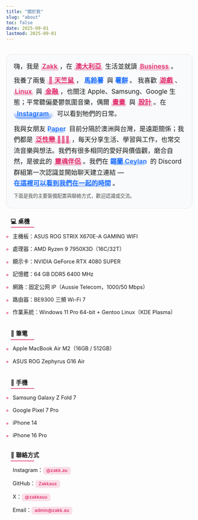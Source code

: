 ```yaml
---
title: "關於我"
slug: "about"
toc: false
date: 2025-09-01
lastmod: 2025-09-01
---
```

<style>
:root {
  --about-accent: var(--hb-active,#e1306c);
  --about-bg-light: #fafafa;
  --about-bg-dark: #242528;
  --about-border-light: #e2e3e6;
  --about-border-dark: #3a3d42;
  --about-text-light: #222;
  --about-text-dark: #e9e9eb;
  --about-pill-bg-light: rgba(225,48,108,.12);
  --about-pill-bg-dark: rgba(225,48,108,.30);
}

/* 移除原全域 strong 高亮，統一還原 */
.about-page strong{
  background:none!important;
  color:inherit!important;
  padding:0!important;
  margin:0!important;
  border-radius:0!important;
  font-weight:600;
}

/* 僅個人簡介內強調高亮 */
.about-page .about-hero strong{
  background:rgba(225,48,108,.16)!important;
  color:var(--about-accent)!important;
  padding:.18rem .55rem .22rem!important;
  margin:.12rem .25rem .12rem 0!important;
  border-radius:999px!important;
  line-height:1.15;
  display:inline-block;
  letter-spacing:.3px;
}
body.dark .about-page .about-hero strong{
  background:rgba(225,48,108,.32)!important;
  color:#ff8fb7!important;
}

/* === Hero 再次精簡：扁平、融入版面 === */
.about-page .about-hero{
  background:#f9fafb !important;
  border:1px solid #e5e6e9 !important;
  border-radius:14px !important;
  box-shadow:none !important;
  padding:1.05rem 1.2rem 1.15rem !important;
  font-size:1.08rem !important;
  line-height:1.7 !important;
  position:relative;
  margin:0 0 1.6rem !important; /* 原 2.1rem */
}
body.dark .about-page .about-hero{
  background:#1f2021 !important;
  border:1px solid #34363a !important;
}

/* 移除舊裝飾 */
.about-page .about-hero::before,
.about-page .about-hero::after{
  content:none !important;
}

/* 強調詞：改用半透明底線 + 主色文字（不再膠囊） */
.about-page .about-hero strong{
  background:
    linear-gradient(to top,rgba(225,48,108,.32),rgba(225,48,108,0) 65%) !important;
  color:var(--about-accent) !important;
  padding:0 .2rem 0 .2rem !important;
  margin:0 .15rem 0 0 !important;
  border-radius:4px !important;
  font-weight:600;
  line-height:1.25;
  display:inline-block;
  letter-spacing:.25px;
}
body.dark .about-page .about-hero strong{
  background:linear-gradient(to top,rgba(225,48,108,.45),rgba(225,48,108,0) 65%) !important;
  color:#ff8fb7 !important;
}

/* Hero 段落間距微調 */
.about-page .about-hero p{margin:.55rem 0 !important;}
.about-page .about-hero p:first-child{margin-top:0 !important;}
.about-page .about-hero p:last-child{margin-bottom:.2rem !important;}

/* 標題：更細緻左線，去除多餘 padding */
.about-page h3{
  padding:0 0 .3rem .75rem !important;
  margin:1.9rem 0 .55rem !important;
  font-size:.98rem !important;
  line-height:1.25;
  font-weight:600;
  position:relative;
  background:linear-gradient(to right,rgba(225,48,108,.10),rgba(225,48,108,0) 72%) !important;
  border-radius:6px !important;
}
.about-page h3::before{
  width:2px !important;
  background:var(--about-accent) !important;
  bottom:.3rem !important;
}
.about-page h3::after{
  content:"";
  position:absolute;
  left:.75rem;
  bottom:0;
  height:2px;
  width:64px;
  background:var(--about-accent);
  border-radius:2px;
  opacity:.78;
}
body.dark .about-page h3,
body.dark .about-page h3::after{
  background:linear-gradient(to right,rgba(225,48,108,.22),rgba(225,48,108,0) 72%) !important;
  opacity:.9;
}

/* 第一個標題（緊接 hero）再略縮 */
.about-page .about-hero + h3{
  margin-top:1.35rem !important;
}

/* 列表 */
.about-page h3 + ul {
  list-style: none;
  margin:.15rem 0 .2rem !important;
  padding: 0;
}
.about-page h3 + ul li {
  position: relative;
  padding:.4rem 0 .4rem 1.15rem !important;
  font-size: .9rem;
}
.about-page h3 + ul li::before {
  content: "";
  position: absolute;
  left: 0;
  top: .98rem;
  width: 6px;
  height: 6px;
  border-radius: 50%;
  background: var(--about-accent);
  opacity: .55;
}
body.dark .about-page h3 + ul li::before { opacity: .75; }

/* 連結（一般） */
.about-page a[href^="http"],
.about-page a[href^="mailto:"] {
  color: var(--about-accent);
  font-weight: 600;
  text-decoration: none;
  transition: color .18s;
}
.about-page a:hover { text-decoration: underline; }

/* 聯絡方式 Pills */
.about-page .about-contacts {
  list-style: none;
  margin: .55rem 0 0;
  padding: 0;
  display: flex;
  flex-wrap: wrap;
  gap: .55rem .65rem;
}
.about-page .about-contacts li { margin: 0; padding: 0; }
.about-page .about-contacts li::before { display: none; }
.about-page .about-contacts a {
  background: var(--about-pill-bg-light);
  padding: .48rem .85rem .5rem;
  font-size: .7rem;
  letter-spacing: .45px;
  line-height: 1;
  border-radius: 9px;
  display: inline-block;
  text-decoration: none;
  color: var(--about-accent);
  transition: background .22s, color .22s;
}
body.dark .about-page .about-contacts a {
  background: var(--about-pill-bg-dark);
  color: #ff8fb7;
}
.about-page .about-contacts a:hover {
  background: var(--about-accent);
  color: #fff;
}

/* === 覆蓋：聯絡方式改為垂直列表，統一風格 === */
.about-page .about-contacts{
  display:block !important;
  flex-wrap:nowrap !important;
  gap:0 !important;
  margin:.2rem 0 0 !important;
  padding:0 !important;
  list-style:none;
}
.about-page .about-contacts li{
  display:block !important;
  position:relative;
  margin:0 0 .45rem !important;
  padding:.42rem 0 .42rem 1.15rem !important;
  background:transparent !important;
}
.about-page .about-contacts li:last-child{margin-bottom:0 !important;}
.about-page .about-contacts li::before{
  content:"";
  position:absolute;
  left:0;top:.95rem;
  width:6px;height:6px;
  background:var(--about-accent);
  border-radius:50%;
  opacity:.55;
}
body.dark .about-page .about-contacts li::before{opacity:.75;}
.about-page .about-contacts a{
  background:rgba(225,48,108,.14) !important;
  padding:.28rem .55rem .32rem !important;
  border-radius:6px !important;
  font-size:.72rem !important;
  letter-spacing:.3px;
  line-height:1;
  display:inline-block;
  text-decoration:none;
  color:var(--about-accent);
  transition:background .2s,color .2s;
}
body.dark .about-page .about-contacts a{
  background:rgba(225,48,108,.30) !important;
  color:#ff8fb7 !important;
}
.about-page .about-contacts a:hover{
  background:var(--about-accent) !important;
  color:#fff !important;
}

/* 頁面頂部與 Hero 間距（讓標題/日期與內容拉開） */
.about-page{
  padding-top:1.2rem !important;
}

/* 通用段落標題間距（縮短段落間空白） */
.about-page h3{
  margin:1.9rem 0 .55rem !important;
}

/* 列表與下一標題之間距離更緊湊 */
.about-page h3 + ul{
  margin:.15rem 0 .2rem !important;
}
.about-page h3 + ul li{
  padding:.4rem 0 .4rem 1.15rem !important;
}

/* 聯絡方式區塊頂部再收斂 */
.about-page h3:has(+ .about-contacts){
  margin-top:1.6rem !important;
}
.about-page .about-contacts{
  margin:.2rem 0 0 !important;
}

/* === 統一：設備與聯絡方式列表風格覆寫 (雙語同步使用) === */
.about-page{
  --about-list-font:.9rem;
  --about-list-gap:.42rem;
  --about-bullet-size:6px;
  --about-link-pill:0; /* 若需 pill 樣式改成 1 */
}

/* 所有 h3 後的列表與聯絡方式統一基底 */
.about-page h3 + ul,
.about-page .about-contacts{
  list-style:none !important;
  margin:.35rem 0 .3rem !important;
  padding:0 !important;
  display:block !important;
}

.about-page h3 + ul li,
.about-page .about-contacts li{
  position:relative;
  padding:var(--about-list-gap) 0 var(--about-list-gap) 1.1rem !important;
  margin:0 !important;
  font-size:var(--about-list-font);
  line-height:1.45;
}

.about-page h3 + ul li::before,
.about-page .about-contacts li::before{
  content:"";
  position:absolute;
  left:0;top:.95rem;
  width:var(--about-bullet-size);
  height:var(--about-bullet-size);
  background:var(--about-accent);
  border-radius:50%;
  opacity:.55;
}
body.dark .about-page h3 + ul li::before,
body.dark .about-page .about-contacts li::before{
  opacity:.75;
}

/* 連結標準化 */
.about-page .about-contacts a,
.about-page h3 + ul li a{
  color:var(--about-accent);
  font-weight:600;
  text-decoration:none;
  position:relative;
  padding:.05rem .1rem;
  border-radius:4px;
  transition:color .18s,background-color .18s;
}

/* 非 pill 模式（預設）下 hover 只改顏色或輕底色 */
.about-page .about-contacts a:hover,
.about-page h3 + ul li a:hover{
  text-decoration:underline;
}

/* 可選 pill 模式：將 --about-link-pill 設 1 啟用 */
.about-page[style*="--about-link-pill:1"] .about-contacts a,
.about-page[style*="--about-link-pill:1"] h3 + ul li a{
  padding:.38rem .65rem;
  background:rgba(225,48,108,.12);
  text-decoration:none;
  border-radius:8px;
  font-size:.68rem;
  letter-spacing:.4px;
  line-height:1;
}
body.dark .about-page[style*="--about-link-pill:1"] .about-contacts a,
body.dark .about-page[style*="--about-link-pill:1"] h3 + ul li a{
  background:rgba(225,48,108,.28);
  color:#ff8fb7;
}
.about-page[style*="--about-link-pill:1"] .about-contacts a:hover,
.about-page[style*="--about-link-pill:1"] h3 + ul li a:hover{
  background:var(--about-accent);
  color:#fff;
  text-decoration:none;
}

/* 移除舊聯絡方式覆寫殘留（若之前存在） */
.about-page .about-contacts li::after{content:none!important;}

/* 行動裝置微調 */
@media (max-width:640px){
  .about-page h3 + ul li,
  .about-page .about-contacts li{
    padding:.38rem 0 .38rem 1rem !important;
  }
  .about-page h3 + ul li::before,
  .about-page .about-contacts li::before{
    top:.85rem;
  }
}

/* === 標題特效：左側紅線 + 底部粉色短線 === */
.about-page h3{
  background:none!important;
  border-radius:0!important;
  position:relative;
}
.about-page h3::before{
  width:3px!important; /* 保持左側實心紅線 */
}
.about-page h3::after{
  content:"";
  position:absolute;
  left:.75rem;
  bottom:-2px;
  width:64px;
  height:2px;
  background:var(--about-accent);
  border-radius:2px;
  opacity:.82;
}

/* === Hero 內可點擊連結專屬樣式（與一般 strong 區分） === */
/* 變更：使用較顯眼的藍色系，與一般粉色 accent 做區隔 */
.about-page .about-hero a{
  --hero-link-accent:#1d6fff;
  position:relative;
  display:inline-block;
  padding:.16rem .55rem .20rem;
  margin:.08rem .18rem .08rem 0;
  color:#0b3d91; /* 深藍文字 */
  background:rgba(29,111,255,.08); /* 淡藍底 */
  border-radius:9px;
  font-weight:600;
  text-decoration:none;
  line-height:1.18;
  vertical-align:baseline;
  border:1px solid rgba(29,111,255,.20);
  transition:background .22s,color .22s,box-shadow .22s,border-color .22s,transform .08s;
}
body.dark .about-page .about-hero a{
  color:#9fd1ff;
  background:rgba(29,111,255,.12);
  border-color:rgba(29,111,255,.28);
}
.about-page .about-hero a:hover,
.about-page .about-hero a:focus-visible{
  background:var(--hero-link-accent);
  color:#fff;
  border-color:var(--hero-link-accent);
  box-shadow:0 0 0 4px rgba(29,111,255,.12);
  text-decoration:none;
  transform:translateY(-1px);
}
body.dark .about-page .about-hero a:hover,
body.dark .about-page .about-hero a:focus-visible{
  box-shadow:0 0 0 4px rgba(29,111,255,.18);
}
.about-page .about-hero a:active{
  transform:translateY(0);
}

/* 連結內的 strong 去除原高亮，僅繼承顏色 */
.about-page .about-hero a strong{
  background:none!important;
  padding:0!important;
  margin:0!important;
  border-radius:0!important;
  color:inherit!important;
  line-height:inherit!important;
}

/* 行動版微調間距 */
@media (max-width:640px){
  .about-page .about-hero a{padding:.14rem .5rem .18rem;margin:.06rem .15rem .06rem 0;}
}

/* === 重構寵物 Tooltip（由 ::after 改成內嵌元素 .pet-tip） === */
.about-page .pet-info{
  position:relative;
  cursor:help;
  display:inline-block;
  line-height:1;
}
.about-page .pet-info > strong{
  /* 名稱 pill 樣式（與 hero 連結一致風格藍色系） */
  --pet-pill:#1d6fff;
  display:inline-block;
  background:rgba(29,111,255,.10);
  color:#0b3d91;
  padding:.28rem .65rem .34rem;
  margin:.08rem .28rem .08rem 0;
  font-weight:600;
  font-size:.78rem;
  line-height:1.05;
  border:1px solid rgba(29,111,255,.28);
  border-radius:11px;
  text-decoration:none;
  transition:background .22s,color .22s,border-color .22s,box-shadow .22s,transform .18s;
}
body.dark .about-page .pet-info > strong{
  background:rgba(29,111,255,.18);
  color:#9fd1ff;
  border-color:rgba(29,111,255,.38);
}
.about-page .pet-info:hover > strong,
.about-page .pet-info:focus-visible > strong,
.about-page .pet-info.tip-open > strong{
  background:var(--pet-pill);
  color:#fff;
  border-color:var(--pet-pill);
  box-shadow:0 0 0 3px rgba(29,111,255,.20);
  transform:translateY(-2px);
}
body.dark .about-page .pet-info:hover > strong,
body.dark .about-page .pet-info:focus-visible > strong,
body.dark .about-page .pet-info.tip-open > strong{
  box-shadow:0 0 0 4px rgba(29,111,255,.28);
}

.about-page .pet-info .pet-tip{
  position:absolute;
  left:50%;
  top:100%;
  transform:translate(-50%,10px) scale(.94);
  transform-origin:top center;
  background:#fff;
  color:#222;
  border:1px solid rgba(0,0,0,.12);
  border-radius:12px;
  padding:.65rem .75rem .7rem;
  min-width:180px;
  max-width:240px;
  width:max-content;
  font-size:.7rem;
  line-height:1.35;
  letter-spacing:.35px;
  box-shadow:0 10px 30px -10px rgba(0,0,0,.35);
  opacity:0;
  pointer-events:none;
  transition:opacity .22s,transform .22s;
  backdrop-filter:blur(8px);
  text-align:left;
  z-index:30;
  white-space:normal;
}
body.dark .about-page .pet-info .pet-tip{
  background:rgba(38,38,42,.92);
  color:#eee;
  border-color:rgba(255,255,255,.18);
  box-shadow:0 12px 34px -12px rgba(0,0,0,.65);
}

.about-page .pet-info:hover .pet-tip,
.about-page .pet-info:focus-visible .pet-tip,
.about-page .pet-info.tip-open .pet-tip{
  opacity:1;
  transform:translate(-50%,6px) scale(1);
  pointer-events:auto;
}

.about-page .pet-info .pet-tip .tip-title{
  font-weight:600;
  margin:0 0 .3rem;
  font-size:.72rem;
  letter-spacing:.4px;
  color:#c81352;
}
body.dark .about-page .pet-info .pet-tip .tip-title{color:#ff7faa;}
.about-page .pet-info .pet-tip .tip-line{
  margin:.18rem 0;
  display:block;
}
.about-page .pet-info .pet-tip a{
  color:#1d6fff;
  font-weight:600;
  text-decoration:underline;
  border-bottom:none!important; /* 移除原本 dotted 底線樣式 */
  padding-bottom:0!important;
  background:none!important;
  box-shadow:none!important;
  transition:color .16s ease-in-out;
}
.about-page .pet-info .pet-tip a:hover,
.about-page .pet_info .pet-tip a:focus{
  color:#0b3dff;
  text-decoration:underline;
  box-shadow:none;
}
body.dark .about-page .pet_info .pet-tip a{
  color:#7fc8ff;
}
body.dark .about-page .pet-info .pet-tip a:hover,
body.dark .about-page .pet_info .pet-tip a:focus{
  color:#bfe9ff;
}

/* 移除舊 ::after 方案（若殘留） */
.about-page .pet-info::after{content:none!important;}

/* 行動調整 */
@media (max-width:640px){
  .about-page .pet-info > strong{
    padding:.26rem .6rem .32rem;
    font-size:.75rem;
    margin:.06rem .22rem .06rem 0;
  }
  .about-page .pet_info .pet-tip{
    font-size:.66rem;
    max-width:200px;
  }
}

/* 動畫偏好 */
@media (prefers-reduced-motion:reduce){
  .about-page .pet-info > strong,
  .about-page .pet-info .pet-tip{transition:none!important;transform:none!important;}
}

/* === 藍色高亮（與粉色 strong 同造型，只換色） === */
.about-page .about-hero .blue-highlight,
.about-page .about-hero a.blue-highlight,
.about-page .about-hero .blue-highlight strong{
  background:linear-gradient(to top,rgba(29,111,255,.32),rgba(29,111,255,0) 65%)!important;
  color:#1d6fff!important;
  padding:.18rem .55rem .22rem!important;
  margin:.12rem .25rem .12rem 0!important;
  border-radius:999px!important;
  line-height:1.15;
  letter-spacing:.3px;
  display:inline-block;
  font-weight:600;
  text-decoration:none;
  position:relative;
  transition:color .25s,background .25s,box-shadow .25s;
}
body.dark .about-page .about-hero .blue-highlight,
body.dark .about-page .about-hero a.blue-highlight,
body.dark .about-page .about-hero .blue-highlight strong{
  background:linear-gradient(to top,rgba(29,111,255,.45),rgba(29,111,255,0) 65%)!important;
  color:#79b6ff!important;
}
.about-page .about-hero a.blue-highlight:hover{
  box-shadow:0 0 0 2px rgba(29,111,255,.25);
  text-decoration:none;
}

/* 移除先前 hero a 藍色膠囊按鈕樣式（若存在） */
.about-page .about-hero a{
  background:none;
  border:none;
  padding:0;
  margin:0;
  box-shadow:none;
  color:var(--about-accent);
  display:inline;
}
.about-page .about-hero a:hover{text-decoration:underline;}
/* 只對標記為 blue-highlight 的連結再套上藍色造型 */
.about-page .about-hero a.blue-highlight{padding:0!important;margin:.12rem .25rem .12rem 0!important;}

/* 寵物名稱：撤銷 pill，改用藍色高亮；保留 tooltip 內容容器 */
.about-page .pet-info > strong{
  background:none!important;
  padding:0!important;
  margin:0!important;
  border:none!important;
}
.about-page .pet-info > strong.blue-highlight{ /* 由 blue-highlight 控制外觀 */ }

/* Tooltip 位置微調因為膠囊高度稍降 */
.about-page .pet-info .pet-tip{top:100%;}

/* 若有舊的 pet-info pill 陰影/邊框移除 */
.about-page .pet-info,
.about-page .pet-info > strong{
  box-shadow:none!important;
}

/* === 修正：寵物名稱字體與一般文字一致，並確保藍色高亮套用 === */
.about-page .pet-info > strong{
  font-size:inherit!important;
}

/* === 修正：若有舊 pill 間距殘留，統一為與一般 strong 一致 === */
.about-page .pet-info > strong.blue-highlight{
  margin:.12rem .25rem .12rem 0!important;
  padding:.18rem .55rem .22rem!important;
  line-height:1.25!important;
}

/* === Tooltip 命名靈感連結全新簡潔特效 (與其他可點擊樣式區隔) === */
.about-page .pet-info .pet-tip a.pet-origin {
  all:unset;
  cursor:pointer;
  font-weight:700;
  color:#1d6fff;
  font-size:.78rem;
  line-height:1.18;
  text-decoration:none;
  border-radius:0;
  transition:color .16s;
  display:inline;
}
.about-page .pet-info .pet-tip a.pet-origin:hover,
.about-page .pet-info .pet-tip a.pet-origin:focus-visible {
  color:#0b3dff;
  text-decoration:underline;
}
body.dark .about-page .pet-info .pet-tip a.pet-origin {
  color:#7fc8ff;
}
body.dark .about-page .pet-info .pet-tip a.pet-origin:hover,
body.dark .about-page .pet_info .pet-tip a.pet-origin:focus-visible {
  color:#bfe9ff;
  text-decoration:underline;
}
.about-page .pet-info .pet-tip a.pet-origin strong {
  background:none!important;
  padding:0!important;
  margin:0!important;
  color:inherit!important;
  font-weight:700;
}

/* === 新增：About 模態框樣式（精簡版） === */
.about-modal-backdrop{
  position:fixed;inset:0;
  background:rgba(0,0,0,.75);
  backdrop-filter:blur(8px);
  display:flex;align-items:center;justify-content:center;
  padding:1.5rem;
  z-index:9999;
  opacity:0;visibility:hidden;
  transition:opacity .25s,visibility .25s;
}
.about-modal-backdrop.active{opacity:1;visibility:visible;}
.about-modal{
  background:#fff;
  color:#222;
  width:100%;max-width:560px;
  border-radius:18px;
  padding:1.6rem 1.55rem 1.9rem;
  position:relative;
  box-shadow:0 25px 55px -15px rgba(0,0,0,.55);
  transform:translateY(12px);
  transition:transform .28s;
  max-height:85vh;overflow-y:auto;
  font-size:.9rem;line-height:1.65;
}
.about-modal-backdrop.active .about-modal{transform:translateY(0);}
body.dark .about-modal{
  background:#26272c;
  color:#ddd;
  box-shadow:0 30px 65px -18px rgba(0,0,0,.75);
}
.about-modal h4{
  margin:0 0 .55rem;
  font-size:1.15rem;
  font-weight:700;
  color:var(--about-accent);
  letter-spacing:.5px;
}
body.dark .about-modal h4{color:#ff8fb7;}
.about-modal .am-sub{
  font-size:.7rem;
  opacity:.65;
  letter-spacing:.6px;
  margin:-.25rem 0 1.1rem;
  font-weight:600;
}
.about-modal-close{
  position:absolute;
  top:.8rem;right:.8rem;
  width:34px;height:34px;
  border:none;
  border-radius:50%;
  background:rgba(0,0,0,.06);
  cursor:pointer;
  font-size:1.05rem;
  display:flex;align-items:center;justify-content:center;
  transition:background .22s,transform .22s;
}
.about-modal-close:hover{background:rgba(0,0,0,.15);transform:rotate(8deg);}
body.dark .about-modal-close{background:rgba(255,255,255,.12);color:#ddd;}
body.dark .about-modal-close:hover{background:rgba(255,255,255,.22);}

.about-modal a{
  color:var(--about-accent);
  font-weight:700;
  text-decoration:none;
  border-bottom:2px solid var(--about-accent);
  padding-bottom:1px;
  transition:color .2s,background .2s,border-color .2s;
}
.about-modal a:hover{
  background:var(--about-accent);
  color:#fff;
  border-color:transparent;
}

.about-inline-link{
  font-weight:700;
  color:var(--about-accent);
  text-decoration:none;
  position:relative;
  display:inline-block;
  padding:.08rem .4rem .12rem;
  background:rgba(225,48,108,.12);
  border-radius:8px;
  line-height:1.15;
  margin:.05rem .35rem .05rem 0;
  transition:background .22s,color .22s;
}
body.dark .about-inline-link{background:rgba(225,48,108,.28);color:#ff8fb7;}
.about-inline-link:hover{
  background:var(--about-accent);
  color:#fff;
  text-decoration:none;
}

.about-modal .am-section{margin:0 0 1.05rem;}
.about-modal .am-section:last-child{margin-bottom:.3rem;}
.about-modal .am-tagline{
  font-size:.68rem;
  letter-spacing:.5px;
  text-transform:uppercase;
  opacity:.55;
  font-weight:600;
  margin:.2rem 0 .6rem;
}

/* 覆寫：統一所有可點擊的高亮為藍色樣式 */
.about-page .blue-highlight,
.about-page a.blue-highlight,
.about-inline-link,
.about-page .about-hero a.about-inline-link,
.about-modal a,
.about-modal .about-inline-link {
  background:linear-gradient(to top,rgba(29,111,255,.32),rgba(29,111,255,0) 65%)!important;
  color:#1d6fff!important;
  padding:.18rem .55rem .22rem!important;
  margin:.12rem .25rem .12rem 0!important;
  border-radius:999px!important;
  line-height:1.15!important;
  letter-spacing:.3px;
  display:inline-block;
  font-weight:600;
  text-decoration:none;
  position:relative;
  transition:color .25s,background .25s,box-shadow .25s,transform .15s;
  border:none!important;
}
body.dark .about-page .blue-highlight,
body.dark .about-page a.blue-highlight,
body.dark .about-inline-link,
body.dark .about-modal a,
body.dark .about-modal .about-inline-link {
  background:linear-gradient(to top,rgba(29,111,255,.48),rgba(29,111,255,0) 65%)!important;
  color:#8bc4ff!important;
}

.about-page .blue-highlight:hover,
.about-page a.blue-highlight:hover,
.about-inline-link:hover,
.about-modal a:hover,
.about-modal .about-inline-link:hover {
  background:#1d6fff!important;
  color:#fff!important;
  text-decoration:none!important;
  box-shadow:0 0 0 3px rgba(29,111,255,.25);
  transform:translateY(-1px);
}
body.dark .about-page .blue-highlight:hover,
body.dark .about-inline-link:hover,
body.dark .about-modal a:hover {
  box-shadow:0 0 0 3px rgba(29,111,255,.35);
}

.about-modal a { border-bottom:none!important; padding-bottom:.22rem!important; }

/* 內文普通超連結仍保留粉色主題（若要全部改藍，可再覆寫） */
</style>

<div class="about-page">
  <div class="about-hero">
    <p>嗨，我是 <strong>Zakk</strong>，在 <strong>澳大利亞</strong> 生活並就讀 <strong>Business</strong>。</p>
    <p>我養了兩隻 <strong>🐹 天竺鼠</strong>，
      <a href="#" class="blue-highlight" data-am-open="potato">馬鈴薯</a> 與
      <a href="#" class="blue-highlight" data-am-open="hash">薯餅</a>。
      我喜歡 <strong>遊戲</strong>、<strong>Linux</strong> 與 <strong>金融</strong>，也關注 Apple、Samsung、Google 生態；平常聽偏憂鬱氛圍音樂，偶爾 <strong>畫畫</strong> 與 <strong>設計</strong>。在
      <a class="blue-highlight" href="https://www.instagram.com/zakk.au/" target="_blank" rel="noopener"><strong>Instagram</strong></a>
      可以看到牠們的日常。</p>
    <p>我與女朋友 <a href="#" class="blue-highlight" data-am-open="couple">Paper</a> 目前分隔於澳洲與台灣，是遠距關係；我們都是 <strong>泛性戀 🩷💛🩵</strong>，每天分享生活、學習與工作，也常交流音樂與想法。我們有很多相同的愛好與價值觀，磨合自然，是彼此的 <strong>靈魂伴侶</strong>。我們在
      <a class="blue-highlight" href="https://www.youtube.com/@xilanceylan" target="_blank" rel="noopener">錫蘭 Ceylan</a> 的 Discord 群組第一次認識並開始聊天建立連結 — <a href="/zh-hant/timeline/#couple" class="blue-highlight">在這裡可以看到我們在一起的時間</a>。</p>
    <p style="margin-top:.8rem;font-size:.82rem;opacity:.75;">下面是我的主要裝備配置與聯絡方式，歡迎認識或交流。</p>
  </div>

### 💻 桌機
- 主機板：ASUS ROG STRIX X670E-A GAMING WIFI  
- 處理器：AMD Ryzen 9 7950X3D（16C/32T）  
- 顯示卡：NVIDIA GeForce RTX 4080 SUPER  
- 記憶體：64 GB DDR5 6400 MHz
- 網路：固定公网 IP（Aussie Telecom，1000/50 Mbps）  
- 路由器：BE9300 三頻 Wi-Fi 7  
- 作業系統：Windows 11 Pro 64-bit + Gentoo Linux（KDE Plasma）

### 💼 筆電
- Apple MacBook Air M2（16GB / 512GB）  
- ASUS ROG Zephyrus G16 Air  

### 📱 手機
- Samsung Galaxy Z Fold 7  
- Google Pixel 7 Pro  
- iPhone 14  
- iPhone 16 Pro  

### 🔗 聯絡方式
<ul class="about-contacts">
  <li>Instagram：<a href="https://www.instagram.com/zakk.au/" target="_blank" rel="noopener">@zakk.au</a></li>
  <li>GitHub：<a href="https://github.com/Zakkaus" target="_blank" rel="noopener">Zakkaus</a></li>
  <li>X：<a href="https://x.com/zakkauu" target="_blank" rel="noopener">@zakkauu</a></li>
  <li>Email：<a href="mailto:admin@zakk.au">admin@zakk.au</a></li>
</ul>
</div>

<!-- === 新增：三個模態框容器（共用 Backdrop，多內容切換） === -->
<div class="about-modal-backdrop" id="aboutModalBackdrop">
  <div class="about-modal" role="dialog" aria-modal="true" aria-labelledby="aboutModalTitle">
    <button class="about-modal-close" type="button" aria-label="關閉" id="aboutModalClose">✕</button>
    <div id="aboutModalContent"><!-- 動態填入 --></div>
  </div>
</div>

<script>
/* 寵物 tooltip 點擊支援（行動裝置） */
(()=> {
  const pets=document.querySelectorAll('.about-page .pet-info');
  const closeAll=()=>pets.forEach(p=>p.classList.remove('tip-open'));
  pets.forEach(p=>{
    p.setAttribute('tabindex','0');
    p.addEventListener('click',e=>{
      e.stopPropagation();
      const on=p.classList.contains('tip-open');
      closeAll();
      if(!on) p.classList.add('tip-open');
    });
    p.addEventListener('keydown',e=>{
      if(e.key==='Enter' || e.key===' ') {
        e.preventDefault();
        p.click();
      }
      if(e.key==='Escape'){closeAll();}
    });
  });
  document.addEventListener('click',closeAll);
})();

/* === 新增：About 模態框資料與邏輯 === */
(()=>{
  const data = {
    couple: {
      title: "我們的關係",
      sub: "自 2025/08/07 11:38 起",
      html: `
        <div class="am-section">
          <p>我 (Zakk) 與女朋友 (Paper) 分隔 <strong>澳洲 / 台灣</strong>，是遠距關係，我們都是 <strong>泛性戀 🩷💛🩵</strong>。</p>
        </div>
        <div class="am-section">
          <p>分享生活、學習、工作與靈感；價值觀節奏契合，是彼此的 <strong>靈魂伴侶</strong>。</p>
        </div>
        <div class="am-section">
          <p>最初在 <a href="https://www.youtube.com/@xilanceylan" target="_blank" rel="noopener" class="blue-highlight">錫蘭 Ceylan</a> Discord 認識；每隔幾個月見面；Paper 計畫高中畢業赴澳。</p>
        </div>
        <div class="am-section">
          <p><a href="/zh-hant/timeline/#couple" class="blue-highlight">在這裡可以看到我們在一起的時間</a>｜Paper IG：
             <a href="https://www.instagram.com/abyss_74.5/" target="_blank" rel="noopener" class="blue-highlight">@abyss_74.5</a></p>
        </div>
      `
    },
    hash: {
      title: "薯餅 (Hash Brown)",
      sub: "生日：2025/06/24",
      html: `
        <div class="am-section">
          <p>薯餅是一隻 <strong>純種泰迪天竺鼠</strong>，毛色淺棕色（帶一點黃），個性活潑好動，常在籠子裡高速跑圈並把小屋推著走。</p>
        </div>
        <div class="am-section">
          <p>最愛 <strong>紅 / 綠甜椒、玉米鬚、胡蘿蔔</strong>。看到人或我打開冰箱時會發出 <strong>515151</strong> 的聲音討零食。牠是女生。</p>
        </div>
        <div class="am-section">
          <p>名字來源：取自麥當勞早餐 <a href="https://www.mcdonalds.com/tw/zh-tw/product/hash-browns.html" target="_blank" rel="noopener" class="blue-highlight">薯餅</a>，因為我們很喜歡那種香脆的口感。</p>
        </div>
        <div class="am-section">
          <p><a href="/zh-hant/timeline/#hash" class="blue-highlight">在這裡可以看到牠的天數</a>｜更多：
             <a href="https://www.instagram.com/zakk.au/" target="_blank" rel="noopener" class="blue-highlight">@zakk.au</a></p>
        </div>`
    },
    potato: {
      title: "馬鈴薯 (Potato)",
      sub: "生日：2025/07/27",
      html: `
        <div class="am-section">
          <p>馬鈴薯是 <strong>純種泰迪天竺鼠</strong>，毛色深棕色，勇敢又偏貪吃，常邊吃邊玩甚至「吃到一半順便排泄」。</p>
        </div>
        <div class="am-section">
          <p>喜歡 <strong>甜椒、玉米鬚、胡蘿蔔</strong>，常埋在草堆裡睡覺醒來續吃，是個樂天的小傢伙。牠是女生。</p>
        </div>
        <div class="am-section">
          <p><a href="/zh-hant/timeline/#potato" class="blue-highlight">在這裡可以看到牠的天數</a>，更多日常見 <a href="https://www.instagram.com/zakk.au/" target="_blank" rel="noopener" class="blue-highlight">@zakk.au</a>。</p>
        </div>`
    }
  };

  const backdrop = document.getElementById('aboutModalBackdrop');
  const contentWrap = document.getElementById('aboutModalContent');
  const closeBtn = document.getElementById('aboutModalClose');

  function openModal(key){
    const d = data[key];
    if(!d) return;
    contentWrap.innerHTML = `
      <h4 id="aboutModalTitle">${d.title}</h4>
      <div class="am-sub">${d.sub}</div>
      ${d.html}
    `;
    backdrop.classList.add('active');
    document.body.style.overflow='hidden';
  }
  function closeModal(){
    backdrop.classList.remove('active');
    document.body.style.overflow='';
  }

  document.querySelectorAll('[data-am-open]').forEach(a=>{
    a.addEventListener('click',e=>{
      e.preventDefault();
      openModal(a.getAttribute('data-am-open'));
    });
  });
  backdrop.addEventListener('click',e=>{
    if(e.target===backdrop) closeModal();
  });
  closeBtn.addEventListener('click',closeModal);
  document.addEventListener('keydown',e=>{
    if(e.key==='Escape' && backdrop.classList.contains('active')) closeModal();
  });
})();
</script>